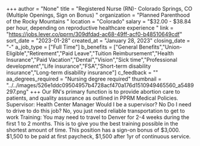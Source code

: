 +++
author = "None"
title = "Registered Nurse (RN)- Colorado Springs, CO (Multiple Openings, Sign on Bonus) "
organization = "Planned Parenthood of the Rocky Mountains "
location = "Colorado"
salary = "$32.00 - $38.84 per hour, depending on reproductive healthcare experience "
link = "https://jobs.lever.co/pprm/309dfdad-ac68-49ff-acf0-b48510649cdf"
sort_date = "2023-01-28"
created_at = "January 28, 2023"
closing_date = "-"
a_job_type = ["Full Time"]
b_benefits = ["General Benefits","Union-Eligible","Retirement","Paid Leave","Tuition Reimbursement","Health Insurance","Paid Vacation","Dental","Vision","Sick time","Professional development","Life insurance","FSA","Short-term disability insurance","Long-term disability insurance"]
c_feedback = ""
aa_degrees_required = "Nursing degree required"
thumbnail = "../../images/526e1ddc09504957b4728acf470a176d1510949465560_a5489297.png"
+++
Our RN's primary function is to provide abortion care to patients, and quality assurance as outlined in PPRM Medical Policies. Supervisor: Health Center Manager Would I be a supervisor? No Do I need to drive to do this job? No, you just need reliable transportation to get to work Training: You may need to travel to Denver for 2-4 weeks during the first 1 to 2 months. This is to give you the best training possible in the shortest amount of time. This position has a sign-on bonus of $3,000. $1,500 to be paid at first paycheck, $1,500 after 1yr of continuous service. 